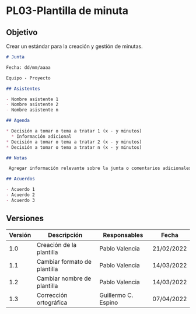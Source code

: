 # PL03-Plantilla de minuta

## Objetivo

Crear un estándar para la creación y gestión de minutas.


```md
# Junta

Fecha: dd/mm/aaaa

Equipo - Proyecto

## Asistentes

- Nombre asistente 1
- Nombre asistente 2
- Nombre asistente n

## Agenda

* Decisión a tomar o tema a tratar 1 (x - y minutos)
  * Información adicional
* Decisión a tomar o tema a tratar 2 (x - y minutos)
* Decisión a tomar o tema a tratar n (x - y minutos)

## Notas

 Agregar información relevante sobre la junta o comentarios adicionales.

## Acuerdos

- Acuerdo 1
- Acuerdo 2
- Acuerdo 3
```

## Versiones

| Versión | Descripción                  | Responsables        | Fecha      |
| ------- | ---------------------------- | --------------      | ---------- |
| 1.0     | Creación de la plantilla     | Pablo Valencia      | 21/02/2022 |
| 1.1     | Cambiar formato de plantilla | Pablo Valencia      | 14/03/2022 |
| 1.2     | Cambiar nombre de plantilla  | Pablo Valencia      | 14/03/2022 |
| 1.3     | Corrección ortográfica       | Guillermo C. Espino | 07/04/2022 |
